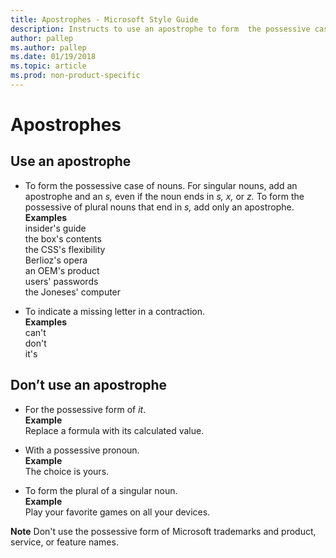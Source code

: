 ```yaml
---
title: Apostrophes - Microsoft Style Guide
description: Instructs to use an apostrophe to form  the possessive case of nouns. To form the possessive of plural nouns that end in s, add only an apostrophe.
author: pallep
ms.author: pallep
ms.date: 01/19/2018
ms.topic: article
ms.prod: non-product-specific
---
```


# Apostrophes

## Use an apostrophe

  - To form the possessive case of nouns. For singular nouns, add an apostrophe and an *s,* even if the noun ends in *s, x,* or *z.* To form the possessive of plural nouns that end in *s,* add only an apostrophe.  
    **Examples**  
    insider's guide   
    the box's contents  
    the CSS's flexibility   
    Berlioz's opera  
    an OEM's product   
    users' passwords   
    the Joneses' computer  
    
  - To indicate a missing letter in a contraction.  
    **Examples**  
    can't   
    don't  
    it's

## Don’t use an apostrophe

  - For the possessive form of *it*.  
    **Example** <br />Replace a formula with its calculated value.  
    
  - With a possessive pronoun.  
    **Example** <br />The choice is yours.  
    
  - To form the plural of a singular noun.  
    **Example** <br />Play your favorite games on all your devices.

**Note**  Don't use the possessive form of Microsoft trademarks and product, service, or feature names.
